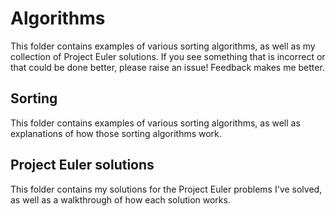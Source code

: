 # Algorithms

This folder contains examples of various sorting algorithms, as well as my collection of Project Euler solutions.  If you see something that is incorrect or that could be done better, please raise an issue!  Feedback makes me better.


## Sorting
This folder contains examples of various sorting algorithms, as well as explanations of how those sorting algorithms work.

## Project Euler solutions
This folder contains my solutions for the Project Euler problems I've solved, as well as a walkthrough of how each solution works.  
